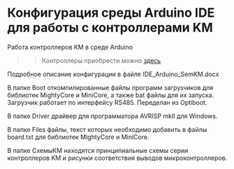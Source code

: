 # Конфигурация среды Arduino IDE для работы с контроллерами KM 

Работа контроллеров КМ в среде Arduino

>>Контроллеры приобрести можно [здесь](http://www.sem-act.ru)

Подробное описание конфигурации в файле IDE_Arduino_SemKM.docx

В папке Boot откомпилированные файлы программ загрузчиков для библиотек 
MightyCore и MiniCore, а также bat файлы для их запуска. Загрузчик работает 
по интерфейсу RS485. Переделан из Optiboot.

В папке Driver драйвер для программатора AVRISP mkII для Windows.

В папке Files файлы, текст которых необходимо добавить в файлы
board.txt для библиотек MightyCore и MiniCore.

В папке СхемыКМ находятся принципиальные схемы серии контроллеров KM и 
рисунки соответствия выводов микроконтроллеров.